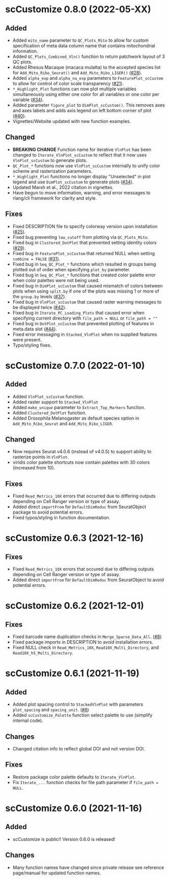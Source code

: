 # scCustomize 0.8.0 (2022-05-XX)  
## Added
- Added `mito_name` parameter to `QC_Plots_Mito` to allow for custom specification of meta data column name that contains mitochondrial information.
- Added `QC_Plots_Combined_Vln()` function to return patchwork layout of 3 QC plots.
- Added Rhesus Macaque (macaca mulatta) to the accepted species list for `Add_Mito_Ribo_Seurat()` and `Add_Mito_Ribo_LIGER()` ([#28](https://github.com/samuel-marsh/scCustomize/issues/28)).
- Added `alpha_exp` and `alpha_na_exp` parameters to `FeaturePlot_scCustom` to allow for control of color scale transparency ([#21](https://github.com/samuel-marsh/scCustomize/issues/21)).
- `*_Highlight_Plot` functions can now plot multiple variables simultaneously using either one color for all variables or one color per variable ([#34](https://github.com/samuel-marsh/scCustomize/issues/34)).
- Added parameter `figure_plot` to `DimPlot_scCustom()`.  This removes axes and axes labels and adds axis legend on left bottom corner of plot ([#40](https://github.com/samuel-marsh/scCustomize/issues/40)).
- Vignettes/Website updated with new function examples.  

## Changed
- **BREAKING CHANGE** Function name for iterative `VlnPlot` has been changed to `Iterate_VlnPlot_scCustom` to reflect that it now uses `VlnPlot_scCustom` to generate plots. 
- `QC_Plot_*` functions now use `VlnPlot_scCustom` internally to unify color scheme and rasterization parameters.
- `*_Highlight_Plot` functions no longer display "Unselected" in plot legend and use `DimPlot_scCustom` to generate plots ([#34](https://github.com/samuel-marsh/scCustomize/issues/34)).
- Updated Marsh et al., 2022 citation in vignettes.
- Have begun to move information, warning, and error messages to rlang/cli framework for clarity and style.

## Fixes
- Fixed DESCRIPTION file to specify colorway version upon installation ([#25](https://github.com/samuel-marsh/scCustomize/pull/25)).
- Fixed bug preventing `low_cutoff` from plotting via `QC_Plots_Mito`.
- Fixed bug in `Clustered_DotPlot` that prevented setting identity colors ([#29](https://github.com/samuel-marsh/scCustomize/issues/29)).
- Fixed bug in `FeaturePlot_scCustom` that returned NULL when setting `combine = FALSE` ([#31](https://github.com/samuel-marsh/scCustomize/issues/31)).
- Fixed bug in `Seq_QC_Plot_*` functions which resulted in groups being plotted out of order when specifying `plot_by` parameter.
- Fixed bug in `Seq_QC_Plot_*` functions that created color palette error when color palettes were not being used.
- Fixed bug in `DimPlot_scCustom` that caused mismatch of colors between plots when using `split.by` if one of the plots was missing 1 or more of the `group.by` levels ([#37](https://github.com/samuel-marsh/scCustomize/issues/37)).
- Fixed bug in `VlnPlot_scCustom` that caused raster warning messages to be displayed twice ([#42](https://github.com/samuel-marsh/scCustomize/issues/42)).
- Fixed bug in `Iterate_PC_Loading_Plots` that caused error when specifying current directory with `file_path = NULL` or `file_path = ""`
- Fixed bug in `DotPlot_scCustom` that prevented plotting of features in meta.data slot ([#44](https://github.com/samuel-marsh/scCustomize/issues/44)).
- Fixed error messaging in `Stacked_VlnPlot` when no supplied features were present.
- Typo/styling fixes.
 

# scCustomize 0.7.0 (2022-01-10)  
## Added
- Added `VlnPlot_scCustom` function.
- Added raster support to `Stacked_VlnPlot`
- Added `make_unique` parameter to `Extract_Top_Markers` function.
- Added `Clustered_DotPlot` function.
- Added Drosophila Melanogaster as default species option in `Add_Mito_Ribo_Seurat` and `Add_Mito_Ribo_LIGER`.

## Changed
- Now requires Seurat v4.0.6 (instead of v4.0.5) to support ability to rasterize points in `VlnPlot`.
- viridis color palette shortcuts now contain palettes with 30 colors (increased from 10).

## Fixes
- Fixed `Read_Metrics_10X` errors that occurred due to differing outputs depending on Cell Ranger version or type of assay.
- Added direct `importFrom` for `DefaultDimReduc` from SeuratObject package to avoid potential errors.
- Fixed typos/styling in function documentation.
 

# scCustomize 0.6.3 (2021-12-16)  
## Fixes
- Fixed `Read_Metrics_10X` errors that occured due to differing outputs depending on Cell Ranger version or type of assay.
- Added direct `importFrom` for `DefaultDimReduc` from SeuratObject to avoid potential errors.
 

# scCustomize 0.6.2 (2021-12-01)  
## Fixes
- Fixed barcode name duplication checks in `Merge_Sparse_Data_All`. ([#8](https://github.com/samuel-marsh/scCustomize/issues/8))
- Fixed package imports in DESCRIPTION to avoid installation errors.
- Fixed NULL check in `Read_Metrics_10X`, `Read10X_Multi_Directory`, and `Read10X_h5_Multi_Directory`.
 

# scCustomize 0.6.1 (2021-11-19)
## Added
- Added plot spacing control to `StackedVlnPlot` with parameters `plot_spacing` and `spacing_unit`. ([#6](https://github.com/samuel-marsh/scCustomize/issues/6))
- Added `scCustomize_Palette` function select palette to use (simplify internal code).

## Changes
- Changed citation info to reflect global DOI and not version DOI.

## Fixes
- Restore package color palette defaults to `Iterate_VlnPlot`.  
- Fix `Iterate_...` function checks for file path parameter if `file_path = NULL`.
  
# scCustomize 0.6.0 (2021-11-16)
## Added
- scCustomize is public!!  Version 0.6.0 is released!

## Changes
- Many function names have changed since private release see reference page/manual for updated function names.
